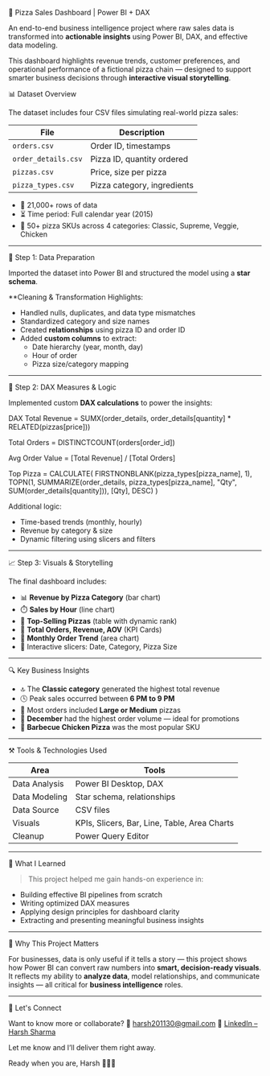🍕 Pizza Sales Dashboard | Power BI + DAX

An end-to-end business intelligence project where raw sales data is transformed into **actionable insights** using Power BI, DAX, and effective data modeling.

This dashboard highlights revenue trends, customer preferences, and operational performance of a fictional pizza chain — designed to support smarter business decisions through **interactive visual storytelling**.



 📊 Dataset Overview

The dataset includes four CSV files simulating real-world pizza sales:

| File | Description |
|------|-------------|
| `orders.csv` | Order ID, timestamps |
| `order_details.csv` | Pizza ID, quantity ordered |
| `pizzas.csv` | Price, size per pizza |
| `pizza_types.csv` | Pizza category, ingredients |

- 🔄 21,000+ rows of data  
- ⏳ Time period: Full calendar year (2015)  
- 🍕 50+ pizza SKUs across 4 categories: Classic, Supreme, Veggie, Chicken

---

 🧹 Step 1: Data Preparation

Imported the dataset into Power BI and structured the model using a **star schema**.

**Cleaning & Transformation Highlights:
- Handled nulls, duplicates, and data type mismatches
- Standardized category and size names
- Created **relationships** using pizza ID and order ID
- Added **custom columns** to extract:
  - Date hierarchy (year, month, day)
  - Hour of order
  - Pizza size/category mapping

---

 🧠 Step 2: DAX Measures & Logic

Implemented custom **DAX calculations** to power the insights:

DAX
Total Revenue = SUMX(order_details, order_details[quantity] * RELATED(pizzas[price]))

Total Orders = DISTINCTCOUNT(orders[order_id])

Avg Order Value = [Total Revenue] / [Total Orders]

Top Pizza = 
CALCULATE(
    FIRSTNONBLANK(pizza_types[pizza_name], 1),
    TOPN(1, SUMMARIZE(order_details, pizza_types[pizza_name], "Qty", SUM(order_details[quantity])), [Qty], DESC)
)


Additional logic:

* Time-based trends (monthly, hourly)
* Revenue by category & size
* Dynamic filtering using slicers and filters

---

 📈 Step 3: Visuals & Storytelling

The final dashboard includes:

* 📊 **Revenue by Pizza Category** (bar chart)
* ⏱️ **Sales by Hour** (line chart)
* 🧾 **Top-Selling Pizzas** (table with dynamic rank)
* 🔢 **Total Orders, Revenue, AOV** (KPI Cards)
* 📅 **Monthly Order Trend** (area chart)
* 🧭 Interactive slicers: Date, Category, Pizza Size


---
 🔍 Key Business Insights

* 🔝 The **Classic category** generated the highest total revenue
* 🕓 Peak sales occurred between **6 PM to 9 PM**
* 💸 Most orders included **Large or Medium** pizzas
* 📆 **December** had the highest order volume — ideal for promotions
* 🧠 **Barbecue Chicken Pizza** was the most popular SKU

---

⚒️ Tools & Technologies Used

| Area          | Tools                                        |
| ------------- | -------------------------------------------- |
| Data Analysis | Power BI Desktop, DAX                        |
| Data Modeling | Star schema, relationships                   |
| Data Source   | CSV files                                    |
| Visuals       | KPIs, Slicers, Bar, Line, Table, Area Charts |
| Cleanup       | Power Query Editor                           |

---
 🧠 What I Learned

> This project helped me gain hands-on experience in:

* Building effective BI pipelines from scratch
* Writing optimized DAX measures
* Applying design principles for dashboard clarity
* Extracting and presenting meaningful business insights

---

 🚀 Why This Project Matters

For businesses, data is only useful if it tells a story — this project shows how Power BI can convert raw numbers into **smart, decision-ready visuals**. It reflects my ability to **analyze data**, model relationships, and communicate insights — all critical for **business intelligence** roles.

---
 🔗 Let's Connect

Want to know more or collaborate?
📧 [harsh201130@gmail.com](mailto:harsh201130@gmail.com)
🔗 [LinkedIn – Harsh Sharma](https://www.linkedin.com/in/harsh-sharma-354379294/)




Let me know and I’ll deliver them right away.

Ready when you are, Harsh 👨‍💻💥
```
